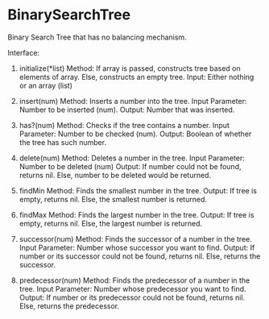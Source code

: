 BinarySearchTree
================

Binary Search Tree that has no balancing mechanism.

Interface:
1.  initialize(*list)
    Method: If array is passed, constructs tree based on elements of array. Else, constructs an empty tree.
    Input: Either nothing or an array (list)

2.  insert(num)
    Method: Inserts a number into the tree.
    Input Parameter: Number to be inserted (num).
    Output: Number that was inserted.

3.  has?(num)
    Method: Checks if the tree contains a number.
    Input Parameter: Number to be checked (num).
    Output: Boolean of whether the tree has such number.

4.  delete(num)
    Method: Deletes a number in the tree.
    Input Parameter: Number to be deleted (num)
    Output: If number could not be found, returns nil. Else, number to be deleted would be returned.

5.  findMin
    Method: Finds the smallest number in the tree.
    Output: If tree is empty, returns nil. Else, the smallest number is returned.

6.  findMax
    Method: Finds the largest number in the tree.
    Output: If tree is empty, returns nil. Else, the largest number is returned.

7.  successor(num)
    Method: Finds the successor of a number in the tree.
    Input Parameter: Number whose successor you want to find.
    Output: If number or its successor could not be found, returns nil. Else, returns the successor.

8.  predecessor(num)
    Method: Finds the predecessor of a number in the tree.
    Input Parameter: Number whose predecessor you want to find.
    Output: If number or its predecessor could not be found, returns nil. Else, returns the predecessor.
